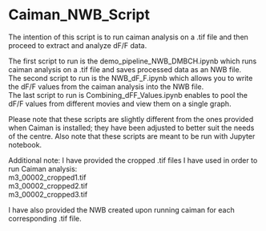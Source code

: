 # Caiman_NWB_Script
The intention of this script is to run caiman analysis on a .tif file and then proceed to extract and analyze dF/F data.

The first script to run is the demo_pipeline_NWB_DMBCH.ipynb which runs caiman analysis on a .tif file and saves processed data as an NWB file. <br>
The second script to run is the NWB_dF_F.ipynb which allows you to write the dF/F values from the caiman analysis into the NWB file. <br>
The last script to run is Combining_dFF_Values.ipynb enables to pool the dF/F values from different movies and view them on a single graph. <br>

Please note that these scripts are slightly different from the ones provided when Caiman is installed; they have been adjusted to better suit the needs of the centre.
Also note that these scripts are meant to be run with Jupyter notebook.

Additional note: I have provided the cropped .tif files I have used in order to run Caiman analysis: <br>
m3_00002_cropped1.tif <br>
m3_00002_cropped2.tif <br>
m3_00002_cropped3.tif <br>

I have also provided the NWB created upon running caiman for each corresponding .tif file.
